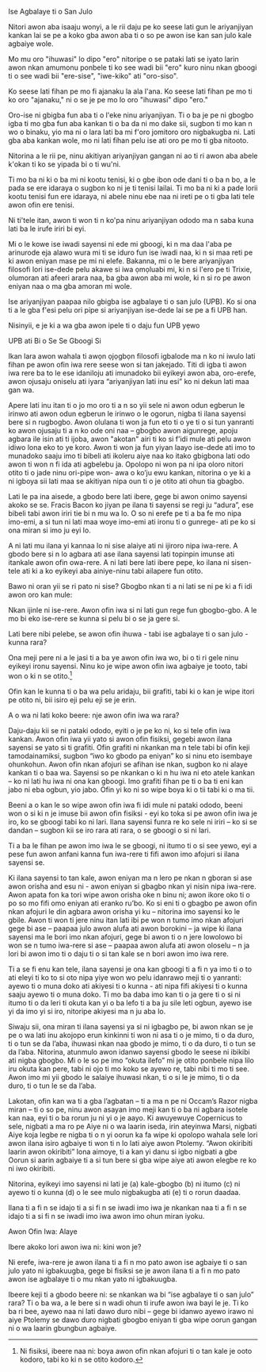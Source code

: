 Ise Agbalaye ti o San Julo

Nitori awon aba isaaju wonyi, a le rii daju pe ko seese lati gun le ariyanjiyan kankan lai se pe a koko gba awon aba ti o so pe awon ise kan san julo kale agbaiye wole.

Mo mu oro "ihuwasi" lo dipo "ero" nitoripe o se pataki lati se iyato larin awon nkan amumonu ponbele ti ko see wadi bii "ero" kuro ninu nkan gboogi ti o see wadi bii "ere-sise", "iwe-kiko" ati "oro-siso".

Ko seese lati fihan pe mo fi ajanaku la ala l'ana. Ko seese lati fihan pe mo ti ko oro "ajanaku," ni o se je pe mo lo oro "ihuwasi" dipo "ero."

Oro-ise ni gbigba fun aba ti o l'eke ninu ariyanjiyan. Ti o ba je pe ni gbogbo igba ti mo gba fun aba kankan ti o ba da ni mo dake sii, sugbon ti mo kan n wo o binaku, yio ma ni o lara lati ba mi f'oro jomitoro oro nigbakugba ni. Lati gba aba kankan wole, mo ni lati fihan pelu ise ati oro pe mo ti gba nitooto.

Nitorina a le rii pe, ninu akitiyan ariyanjiyan gangan ni ao ti ri awon aba abele k'okan ti ko se yipada bi o ti wu'ni.

Ti mo ba ni ki o ba mi ni kootu tenisi, ki o gbe ibon ode dani ti o ba n bo, a le pada se ere idaraya o sugbon ko ni je ti tenisi lailai. Ti mo ba ni ki a pade lorii kootu tenisi fun ere idaraya, ni abele ninu ebe naa ni ireti pe o ti gba lati tele awon ofin ere tenisi.

Ni ti'tele itan, awon ti won ti n ko'pa ninu ariyanjiyan ododo ma n saba kuna lati ba le irufe iriri bi eyi.

Mi o le kowe ise iwadi sayensi ni ede mi gboogi, ki n ma daa l'aba pe arinurode eja alawo wura mi ti se iduro fun ise iwadi naa, ki n si maa reti pe ki awon eniyan mase pe mi ni elefe. Bakanna, mi o le bere ariyanjiyan filosofi lori ise-dede pelu akawe si iwa ọmọluabi mi, ki n si l'ero pe ti Trixie, olumoran ati afeeri arara naa, ba gba awon aba mi wole, ki n si ro pe awon eniyan naa o ma gba amoran mi wole.

Ise ariyanjiyan paapaa nilo gbigba ise agbalaye ti o san julo (UPB). Ko si ona ti a le gba f'esi pelu ori pipe si ariyanjiyan ise-dede lai se pe a fi UPB han.

Nisinyii, e je ki a wa gba awon ipele ti o daju fun UPB yẹwo

UPB ati Bi o Se Se Gboogi Si

Ikan lara awon wahala ti awọn ọjọgbọn filosofi igbalode ma n ko ni iwulo lati fihan pe awon ofin iwa rere seese won si tan jakejado. Titi di igba ti awon iwa rere ba to le ese idaniloju ati imunadoko bii eyikeyi awon aba, oro-erefe, awon ojusaju oniselu ati iyara “ariyanjiyan lati inu esi” ko ni dekun lati maa gan wa.

Apere lati inu itan ti o jo mo oro ti a n so yii sele ni awon odun egberun le irinwo ati awon odun egberun le irinwo o le ogorun, nigba ti ilana sayensi bere si n rugbogbo. Awon olulana ti won ja fun eto ti o ye ti o si tun yanranti ko awon ojusaju ti a n ko ode oni naa – gbogbo awon aigunrege, apoju agbara ile isin ati ti ijoba, awon "akotan" airi ti ko si f’idi mule ati pelu awon idiwo lona eko to ye koro. Awon ti won ja fun yiyan laayo ise-dede ati imo to munadoko saaju imo ti bibeli ati ikoleru aiye naa ko itako gbigbona lati odo awon ti won n fi ida ati agbelebu ja. Opolopo ni won pa ni ipa oloro nitori otito ti o jade ninu ori-pipe won- awa o ko’ju ewu kankan, nitorina o ye ki a ni igboya sii lati maa se akitiyan nipa oun ti o je otito ati ohun tia gbagbo.

Lati le pa ina aisede, a gbodo bere lati ibere, gege bi awon onimo sayensi akoko se se. Fracis Bacon ko jiyan pe ilana ti sayensi se regi ju “adura”, ese bibeli tabi awon iriri tie bi n mu wa lo. O so ni erefe pe ti a ba fe mo nipa imo-emi, a si tun ni lati maa woye imo-emi ati ironu ti o gunrege- ati pe ko si ona miran si imo ju eyi lo. 

A ni lati mu ilana yi kannaa lo ni sise alaiye ati ni ijiroro nipa iwa-rere. A gbodo bere si n lo agbara ati ase ilana sayensi lati topinpin imunse ati itankale awon ofin owa-rere. A ni lati bere lati ibere pepe, ko ilana ni sisen-tele ati ki a ko eyikeyi aba ainiye-ninu tabi ailapere fun otito.

Bawo ni oran yii se ri pato ni sise? Gbogbo nkan ti a ni lati se ni pe ki a fi idi awon oro kan mule:

Nkan ijinle ni ise-rere. Awon ofin iwa si ni lati gun rege fun gbogbo-gbo. A le mo bi eko ise-rere se kunna si pelu bi o se ja gere si.

Lati bere nibi pelebe, se awon ofin ihuwa - tabi ise agbalaye ti o san julo - kunna rara?

Ona meji pere ni a le jasi ti a ba ye awon ofin iwa wo, bi o ti ri gele ninu eyikeyi ironu sayensi. Ninu ko je wipe awon ofin iwa agbaiye je tooto, tabi won o ki n se otito.[^6]

Ofin kan le kunna ti o ba wa pelu aridaju, bii grafiti, tabi ki o kan je wipe itori pe otito ni, bii isiro eji pelu eji se je erin.

A o wa ni lati koko beere: nje awon ofin iwa wa rara?

Daju-daju kii se ni pataki ododo, eyiti o je pe ko ni, ko si tele ofin iwa kankan. Awon ofin iwa yii yato si awon ofin fisiksi, gegebi awon ilana sayensi se yato si ti grafiti. Ofin grafiti ni nkankan ma n tele tabi bi ofin keji tamodainamiksi, sugbon “iwo ko gbodo pa eniyan” ko si ninu eto isembaye ohunkohun. Awon ofin nkan afojuri se afihan ise nkan, sugbon ko ni alaye kankan ti o baa wa. Sayensi so pe nkankan o ki n hu iwa ni eto atele kankan – ko ni lati hu iwa ni ona kan gboogi. Imo grafiti fihan pe ti o ba ti eni kan jabo ni eba ogbun, yio jabo. Ofin yi ko ni so wipe boya ki o tii tabi ki o ma tii.

Beeni a o kan le so wipe awon ofin iwa fi idi mule ni pataki ododo, beeni won o si ki n je imuse bii awon ofin fisiksi - eyi ko toka si pe awon ofin iwa je iro, ko se gboogi tabi ko ni lari. Ilana sayensi funra re ko sele ni iriri – ko si se dandan – sugbon kii se iro rara ati rara, o se gboogi o si ni lari.

Ti a ba le fihan pe awon imo iwa le se gboogi, ni itumo ti o si see yewo, eyi a pese fun awon anfani kanna fun iwa-rere ti fifi awon imo afojuri si ilana sayensi se. 

Ki ilana sayensi to tan kale, awon eniyan ma n lero pe nkan n gboran si ase awon orisha and esu ni - awon eniyan si gbagbo nkan yi nisin nipa iwa-rere. Awon apata fon ka tori wipe awon orisha oke n binu ni; awon ikore oko ti o po so mo fifi omo eniyan ati eranko ru’bo. Ko si eni ti o gbagbo pe awon ofin nkan afojuri le din agbara awon orisha yi ku – nitorina imo sayensi ko le gbile. Awon ti won ti jere ninu itan lati ibi pe won n tumo imo nkan afojuri gege bi ase – paapaa julo awon alufa ati awon borokini – ja wipe ki ilana sayensi ma le bori imo nkan afojuri, gege bi awon ti o n jere lowolowo bi won se n tumo iwa-rere si ase – paapaa awon alufa ati awon oloselu – n ja lori bi awon imo ti o daju ti o si tan kale se n bori awon imo iwa rere.

Ti a se fi enu kan tele, ilana sayensi je ona kan gboogi ti a fi n ya imo ti o to ati eleyi ti ko to si oto nipa yiye won wo pelu idanrawo meji ti o yanranti: ayewo ti o muna doko ati akiyesi ti o kunna - ati nipa fifi akiyesi ti o kunna saaju ayewo ti o muna doko. Ti mo ba daba imo kan ti o ja gere ti o si ni itumo ti o da leri ti okuta kan yi o ba lefo ti a ba ju sile leti ogbun, ayewo ise yi da imo yi si iro, nitoripe akiyesi ma n ju aba lo. 

Siwaju sii, ona miran ti ilana sayensi ya si ni igbagbo pe, bi awon nkan se je pe o wa lati inu akojopo erun kinkinni ti won ni asa ti o je mimo, ti o da duro, ti o tun se da l’aba, ihuwasi nkan naa gbodo je mimo, ti o da duro, ti o tun se da l’aba. Nitorina, atunmulo awon idanwo sayensi gbodo le seese ni ibikibi ati nigba gbogbo. Mi o le so pe imo “okuta ilefo” mi je otito ponbele nipa lilo iru okuta kan pere, tabi ni ojo ti mo koko se ayewo re, tabi nibi ti mo ti see. Awon imo mi yii gbodo le salaiye ihuwasi nkan, ti o si le je mimo, ti o da duro, ti o tun le se da l’aba.    

Lakotan, ofin kan wa ti a gba l’agbatan – ti a ma n pe ni Occam’s Razor nigba miran – ti o so pe, ninu awon asayan imo meji kan ti o ba ni agbara isotele kan naa, eyi ti o ba rorun ju ni yi o je aayo. Ki awuyewuye Copernicus to sele, nigbati a ma ro pe Aiye ni o wa laarin iseda, irin ateyinwa Marsi, nigbati Aiye koja legbe re nigba ti o n yi oorun ka fa wipe ki opolopo wahala sele lori awon ilana isiro agbaiye ti won ti n lo lati aiye awon Ptolemy. “Awon okiribiti laarin awon okiribiti” lona aimoye, ti a kan yi danu si igbo nigbati a gbe Oorun si aarin agbaiye ti a si tun bere si gba wipe aiye ati awon elegbe re ko ni iwo okiribiti.

Nitorina, eyikeyi imo sayensi ni lati je (a) kale-gbogbo  (b) ni itumo  (c) ni ayewo ti o kunna  (d) o le see mulo nigbakugba ati (e) ti o rorun daadaa.

Ilana ti a fi n se idajo ti a si fi n se iwadi imo iwa je nkankan naa ti a fi n se idajo ti a si fi n se iwadi imo iwa awon imo ohun miran iyoku.

Awon Ofin Iwa: Alaye

Ibere akoko lori awon iwa ni: kini won je?

Ni erefe, iwa-rere je awon ilana ti a fi n mo pato awon ise agbaiye ti o san julo yato ni igbakuugba, gege bi fisiksi se je awon ilana ti a fi n mo pato awon ise agbalaye ti o mu nkan yato ni igbakuugba.

Ibeere keji ti a gbodo beere ni: se nkankan wa bi “ise agbalaye ti o san julo” rara? Ti o ba wa, a le bere si n wadi ohun ti irufe awon iwa bayi le je. Ti ko ba ri bee, ayewo naa ni lati dawo duro nibi – gege bi idanwo ayewo irawo ni aiye Ptolemy se dawo duro nigbati gbogbo eniyan ti gba wipe oorun gangan ni o wa laarin gbungbun agbaiye.

[^6]: Ni fisiksi, ibeere naa ni: boya awon ofin nkan afojuri ti o tan kale je ooto kodoro, tabi ko ki n se otito kodoro. 
